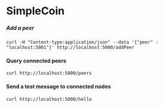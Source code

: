 # SimpleCoin


##### Add a peer

```
curl -H "Content-type:application/json" --data '{"peer" : "localhost:5001"}' http://localhost:5000/addPeer
```

#### Query connected peers

```
curl http://localhost:5000/peers
``` 

#### Send a test message to connected nodes

```
curl http://localhost:5000/hello
```

